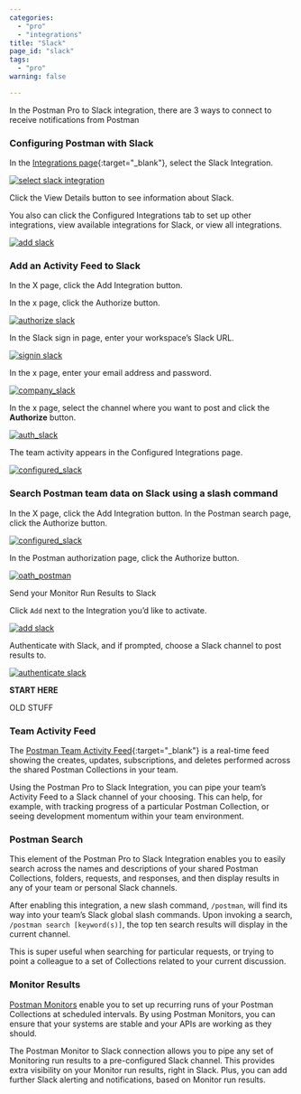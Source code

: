 ```yaml
---
categories:
  - "pro"
  - "integrations"
title: "Slack"
page_id: "slack"
tags: 
  - "pro"
warning: false

---
```


In the Postman Pro to Slack integration, there are 3 ways to connect to receive notifications from Postman




### Configuring Postman with Slack 

In the [Integrations page](https://app.getpostman.com/dashboard/integrations){:target="_blank"}, select the Slack Integration.

[![select slack integration](https://s3.amazonaws.com/postman-static-getpostman-com/postman-docs/integrations-slack1.png)](
https://s3.amazonaws.com/postman-static-getpostman-com/postman-docs/integrations-slack1.png)

Click the View Details button to see information about Slack.

You also can click the Configured Integrations tab to set up other integrations, view available integrations for Slack, or view all integrations.

[![add slack](https://s3.amazonaws.com/postman-static-getpostman-com/postman-docs/integrations-slack-details.png)](https://s3.amazonaws.com/postman-static-getpostman-com/postman-docs/integrations-slack-details.png)


### Add an Activity Feed to Slack

In the X page, click the Add Integration button.

In the x page, click the Authorize button.

[![authorize slack](https://s3.amazonaws.com/postman-static-getpostman-com/postman-docs/integrations-slack-teamactivityfeed.png)](https://s3.amazonaws.com/postman-static-getpostman-com/postman-docs/integrations-slack-teamactivityfeed.png)

In the Slack sign in page, enter your workspace’s Slack URL.

[![signin slack](https://s3.amazonaws.com/postman-static-getpostman-com/postman-docs/integrations-slack-signin.png)](https://s3.amazonaws.com/postman-static-getpostman-com/postman-docs/integrations-slack-signin.png)


In the x page, enter your email address and password.

[![company_slack](https://s3.amazonaws.com/postman-static-getpostman-com/postman-docs/integrations-slack-signin-company.png)](https://s3.amazonaws.com/postman-static-getpostman-com/postman-docs/integrations-slack-signin-company.png)

In the x page, select the channel where you want to post and click the **Authorize** button.

[![auth_slack](https://s3.amazonaws.com/postman-static-getpostman-com/postman-docs/integrations-slack-identity.png)](https://s3.amazonaws.com/postman-static-getpostman-com/postman-docs/integrations-slack-identity.png)

The team activity appears in the Configured Integrations page.

[![configured_slack](https://s3.amazonaws.com/postman-static-getpostman-com/postman-docs/integrations-slack-configured.png)](https://s3.amazonaws.com/postman-static-getpostman-com/postman-docs/integrations-slack-configured.png)



### Search Postman team data on Slack using a slash command


In the X page, click the Add Integration button.
In the Postman search page, click the Authorize button.

[![configured_slack](https://s3.amazonaws.com/postman-static-getpostman-com/postman-docs/integrations-slack-postmansearch.png)](https://s3.amazonaws.com/postman-static-getpostman-com/postman-docs/integrations-slack-postmansearch.png)

In the Postman authorization page, click the Authorize button.

[![oath_postman](https://s3.amazonaws.com/postman-static-getpostman-com/postman-docs/integrations-slack-oath.png)](https://s3.amazonaws.com/postman-static-getpostman-com/postman-docs/integrations-slack-oath.png)




















Send your Monitor Run Results to Slack

Click `Add` next to the Integration you’d like to activate.

[![add slack](https://s3.amazonaws.com/postman-static-getpostman-com/postman-docs/slack_add.png)](https://s3.amazonaws.com/postman-static-getpostman-com/postman-docs/slack_add.png)

Authenticate with Slack, and if prompted, choose a Slack channel to post results to.

[![authenticate slack](https://s3.amazonaws.com/postman-static-getpostman-com/postman-docs/slack_auth.png)](https://s3.amazonaws.com/postman-static-getpostman-com/postman-docs/slack_auth.png)

**START HERE**





















OLD STUFF

### Team Activity Feed

The [Postman Team Activity Feed](http://blog.getpostman.com/2016/10/27/new-more-useful-activity-feed-in-postman-collections/){:target="_blank"} is a real-time feed showing the creates, updates, subscriptions, and deletes performed across the shared Postman Collections in your team.

Using the Postman Pro to Slack Integration, you can pipe your team’s Activity Feed to a Slack channel of your choosing. This can help, for example, with tracking progress of a particular Postman Collection, or seeing development momentum within your team environment.

### Postman Search

This element of the Postman Pro to Slack Integration enables you to easily search across the names and descriptions of your shared Postman Collections, folders, requests, and responses, and then display results in any of your team or personal Slack channels.

After enabling this integration, a new slash command, `/postman`, will find its way into your team’s Slack global slash commands. Upon invoking a search, `/postman search [keyword(s)]`, the top ten search results will display in the current channel.

This is super useful when searching for particular requests, or trying to point a colleague to a set of Collections related to your current discussion.

### Monitor Results

[Postman Monitors](/docs/postman/monitors/intro_monitors) enable you to set up recurring runs of your Postman Collections at scheduled intervals. By using Postman Monitors, you can ensure that your systems are stable and your APIs are working as they should.

The Postman Monitor to Slack connection allows you to pipe any set of Monitoring run results to a pre-configured Slack channel. This provides extra visibility on your Monitor run results, right in Slack. Plus, you can add further Slack alerting and notifications, based on Monitor run results.


